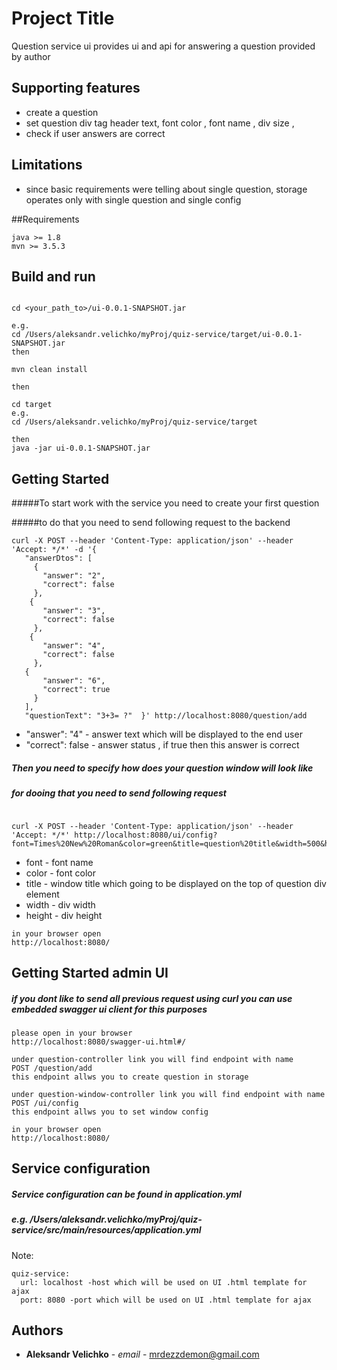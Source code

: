 # Project Title

Question service ui provides ui and api for answering a question provided by author 

## Supporting features 
* create a question
* set question div tag header text, font color , font name , div size ,
* check if user answers are correct 

## Limitations 
* since basic requirements were telling about single question, storage operates only with single question and single config

##Requirements
```
java >= 1.8
mvn >= 3.5.3

```

## Build and run

```

cd <your_path_to>/ui-0.0.1-SNAPSHOT.jar 

e.g.
cd /Users/aleksandr.velichko/myProj/quiz-service/target/ui-0.0.1-SNAPSHOT.jar 
then 

mvn clean install

then 

cd target 
e.g. 
cd /Users/aleksandr.velichko/myProj/quiz-service/target

then 
java -jar ui-0.0.1-SNAPSHOT.jar

```
## Getting Started

#####To start work with the service you need to create your first question 

#####to do that you need to send following request to the backend 

```
curl -X POST --header 'Content-Type: application/json' --header 'Accept: */*' -d '{ 
   "answerDtos": [ 
     { 
       "answer": "2", 
       "correct": false 
     },  
    { 
       "answer": "3", 
       "correct": false 
     },  
    { 
       "answer": "4", 
       "correct": false 
     },  
   { 
       "answer": "6",  
       "correct": true 
     } 
   ], 
   "questionText": "3+3= ?"  }' http://localhost:8080/question/add
```
* "answer": "4" - answer text which will be displayed to the end user 
* "correct": false - answer status , if true then this answer is correct

##### Then you need to specify how does your question window will look like 

##### for dooing that you need to send following request 
```

curl -X POST --header 'Content-Type: application/json' --header 'Accept: */*' http://localhost:8080/ui/config?font=Times%20New%20Roman&color=green&title=question%20title&width=500&height=300
```
* font - font name 
* color - font color
* title - window title which going to be displayed on the top of question div element 
* width - div width
* height - div height   


```
in your browser open 
http://localhost:8080/
```

## Getting Started admin UI 

##### if you dont like to send all previous request using curl you can use embedded swagger ui client for this purposes 

```
please open in your browser 
http://localhost:8080/swagger-ui.html#/
```

```
under question-controller link you will find endpoint with name 
POST /question/add
this endpoint allws you to create question in storage 
```

```
under question-window-controller link you will find endpoint with name 
POST /ui/config
this endpoint allws you to set window config
```

```
in your browser open 
http://localhost:8080/
```


## Service configuration

##### Service configuration can be found in application.yml
##### e.g. /Users/aleksandr.velichko/myProj/quiz-service/src/main/resources/application.yml

Note:
```
quiz-service: 
  url: localhost -host which will be used on UI .html template for ajax
  port: 8080 -port which will be used on UI .html template for ajax

```


## Authors

* **Aleksandr Velichko** - *email* - [mrdezzdemon@gmail.com](mrdezzdemon@gmail.com)
